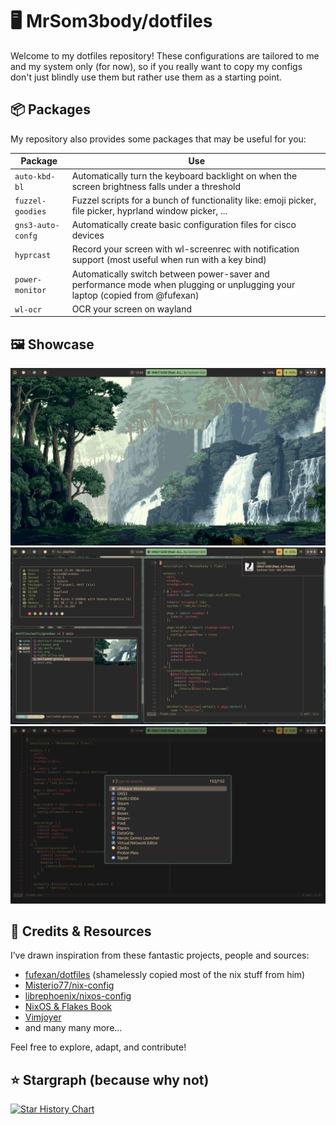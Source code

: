 # 🖥️ MrSom3body/dotfiles

Welcome to my dotfiles repository! These configurations are tailored to me and
my system only (for now), so if you really want to copy my configs don't just
blindly use them but rather use them as a starting point.

## 📦 Packages

My repository also provides some packages that may be useful for you:

| Package           | Use                                                                                                                          |
| ----------------- | ---------------------------------------------------------------------------------------------------------------------------- |
| `auto-kbd-bl`     | Automatically turn the keyboard backlight on when the screen brightness falls under a threshold                              |
| `fuzzel-goodies`  | Fuzzel scripts for a bunch of functionality like: emoji picker, file picker, hyprland window picker, ...                     |
| `gns3-auto-confg` | Automatically create basic configuration files for cisco devices                                                             |
| `hyprcast`        | Record your screen with wl-screenrec with notification support (most useful when run with a key bind)                        |
| `power-monitor`   | Automatically switch between power-saver and performance mode when plugging or unplugging your laptop (copied from @fufexan) |
| `wl-ocr`          | OCR your screen on wayland                                                                                                   |

## 🖼️ Showcase

![Desktop Preview](assets/desktop.png)
![Windows Preview](assets/windows.png)
![Launcher Preview](assets/launcher.png)

## 💾 Credits & Resources

I’ve drawn inspiration from these fantastic projects, people and sources:

- [fufexan/dotfiles](https://github.com/fufexan/dotfiles) (shamelessly copied
  most of the nix stuff from him)
- [Misterio77/nix-config](https://github.com/Misterio77/nix-config)
- [librephoenix/nixos-config](https://github.com/librephoenix/nixos-config)
- [NixOS & Flakes Book](https://nixos-and-flakes.thiscute.world/)
- [Vimjoyer](https://www.youtube.com/@vimjoyer)
- and many many more...

Feel free to explore, adapt, and contribute!

## ⭐ Stargraph (because why not)

<a href="https://www.star-history.com/#MrSom3body/dotfiles&Date">
<picture>
  <source media="(prefers-color-scheme: dark)"
    srcset="https://api.star-history.com/svg?repos=MrSom3body/dotfiles&type=Date&theme=dark"/>
  <source media="(prefers-color-scheme: light)"
    srcset="https://api.star-history.com/svg?repos=MrSom3body/dotfiles&type=Date"/>
  <img alt="Star History Chart"
    src="https://api.star-history.com/svg?repos=MrSom3body/dotfiles&type=Date"/>
</picture>
</a>
